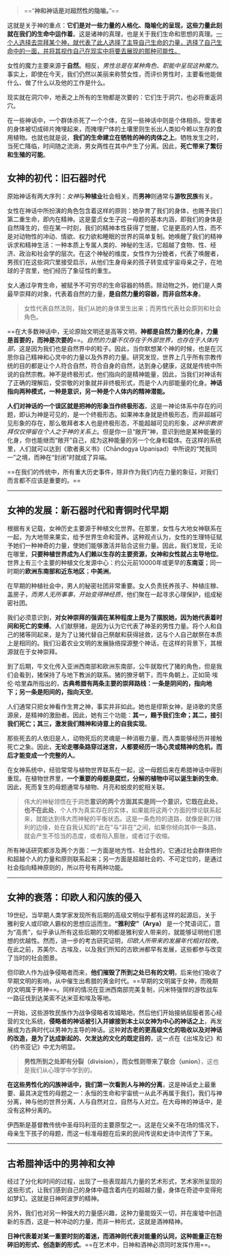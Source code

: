 > ==“**神和神话是对超然性的隐喻。**”==

这就是关于神的重点：**它们是对一些力量的人格化、隐喻化的呈现，这些力量此刻就在我们的生命中运作着**。这是诸神的真理，也是关于我们生命和思想的真理。<u>一个人选择去崇拜某个神，就代表了此人选择了主导自己生命的力量，选择了自己生命中的一面，并将其视作自己在现实中将要去展现的那种可能性。</u>


女性的魔力主要来源于**自然**。相反，*男性总是在某种角色、职能中呈现这种魔力*。事实上，即使在今天，我们仍然以美丽来称赞女性，而评价男性时，主要看他能做什么、做了什么以及他的工作是什么。

现实就在洞穴中，地表之上所有的生物都是次要的：它们生于洞穴，也必将重返洞穴。

在一些神话中，一个群体杀死了一个个体，在另一些神话中则是个体相杀。受害者的身体被切成碎片掩埋起来，而掩埋尸体的土壤里则生长出人类如今赖以生存的食用植物。也就也就是说，**我们的生命建立在牺牲的神的肉体之上**。牺牲发生之时，当死亡降临，时间随之流淌，男女两性在其中产生了分离。因此，**死亡带来了繁衍和生殖的可能**。


## 女神的初代：旧石器时代

原始神话有两大序列：*女神*与**种植业**社会相关，而**男神**则通常与**游牧民族**有关。

女性在神话中所扮演的角色包含着这样的原则：她孕育了我们的身体，也赐予我们第二重生命，即内在精神。这是童贞女生子这一母题的基本内涵，即我们的身体是自然降生的，但在某一时刻，我们的精神本性获得了觉醒，它是更高的人性，而不是对动物性的冲动、情欲、权力欲和睡眠的世界的简单复制。她唤醒了我们的精神诉求和精神生活：一种本质上专属人类的、神秘的生活，它超越了食物、性、经济、政治和社会学的层次。在这个神秘的维度，女性作为分娩者，代表了唤醒者，男孩们在这些洞穴里接受启示，从他们生身母亲的孩子转变成宇宙母亲之子，在地球的子宫里，他们经历了象征性的重生。

女人通过孕育生命，被赋予不可穷尽的生命容器的特质。除动物之外，她们是人类最早崇拜的对象，代表着自然的力量，**是自然力量的容器，而非自然本身**。

> 女性代表自然法则，我们从她的身体里生出来；而男性代表社会原则和社会角色。

==在大多数神话中，无论原始文明还是高等文明，**神都是自然力量的化身，力量是首要的，而神是次要的**==。*自然的力量不仅存在于外部世界，也存在于人体内部*，这是因为我们也是自然界中的粒子。因此，当你默想某个神的时候，也是在沉思你自己精神和心灵中的力量以及外界的力量。研究发现，世界上几乎所有宗教传统的目的都是让个人符合自然，符合自身的自然，达到身心健康，这就是传统中所说的自然宗教。神不是终极形式，他们指向的是精神能量，因此，当我们对神话有了正确的理解后，受崇敬的对象就并非终极形式，而是个人内部能量的化身。**神话指向两种模式，一种是意识，另一种是个人体内的精神潜能。**

**人们对神话的一个误区就是把神的形象当作终极形态**，这是一神论体系中存在的问题，即认为神是可见的，是一个终极形态。如果神本身就是终极形态，而非超越可见形象的存在，那么敬拜者本人也是终极形态，不能超越可见的形象，*这种宗教崇拜仅仅停留在个人之于神的关系上*。但是你一旦“敞开”神，意识到他是某种能量的化身，你也能继而“敞开”自己，成为这种能量的另一个化身和载体。在这样的系统里，人们就可以达到《歌者奥义书》（Chāndogya Upaniṣad）中所说的“梵我同一”之境，而神在“封闭”时就成了异端。

==在我们的传统中，所有重大历史事件，除非作为我们内在力量的象征，对我们而言都不应该是重要的。==


---
## 女神的发展：新石器时代和青铜时代早期

根据有关记载，女神历史主要源于种植文化世界。在那里，女性与大地女神联系在一起，为大地带来果实，给予世界生命和营养。这种观点认为，女性的生理特征赋予她们一种神奇的力量，使她们能够激活并贴合这些力量。因此，我们发现，无论在哪里，**只要种植世界成为人们赖以生存的主要资源，女神和女性就占主导地位**。世界上有三个主要的种植文化发源中心：约公元前10000年或更早的**东南亚**；同一时期的**欧洲东南部和近东地区**；**中美洲**。

在早期的种植社会中，男人的秘密社团非常重要。女人负责抚养孩子、种植庄稼、盖房子，*而男人无所事事，开始变得神经质*，他们聚在一起寻求心理保护，组成秘密社团。

 我们必须意识到，**对女神崇拜的强调在某种程度上是为了摆脱她，因为她代表着时间和死亡的束缚**。人们献祭猪，是因为认为它代表了神圣的男性力量。将个人和自己的猪等同起来，是为了让猪代替自己祭献和获得拯救，这与个人自己献祭在本质上是相同的。我们沿着农业文明的发展脉络探源整个神话，在这样的背景下，其根源就在于女神崇拜。

到了后期，牛文化传入亚洲西南部和欧洲东南部，公牛就取代了猪的角色，但是我们会看到，猪保持了与地下教派的联系。猪的獠牙朝下，而牛角朝上，正如简·埃伦·哈里森所指出的，**古典希腊有两条主要的崇拜路线：一条是阴间的，指向地下；另一条是阳间的，指向天空**。

人们通常只把女神看作生育之神，事实并非如此。她也是缪斯女神，是诗歌的灵感源泉，是精神的激励者。因此，她有三个功能：**其一，赐予我们生命；其二，接引我们死亡；其三，激发我们精神和诗意上的自我实现**。

那些死去的人依旧是人，动物死后的灵魂是一种消极力量，而人类能够经历并接触死亡之象。因此，**无论走哪条路穿过迷宫，人都要经历一场心灵或精神的危机，而后才能变成一个完整的人**。

在女神系统中，经验常常与植物世界联系在一起，这一母题后来在希腊神话中得到重现。在植物世界里，**一个重要的母题是腐烂，分解的植物中可以诞生新的生命**。因此，死而复生的母题通常与植物、月亮和蜕皮的蛇相关联。

> 伟大的神秘领悟在于洞悉**意识的两个方面其实是同一个意识，它既在此处，也不在此处**，个人作为真实存在的实体，如果能将这两个方面的悖论联系起来，就能达到伟大而神秘的平衡状态。这是一条危险的道路，就像是剃刀锋利的边缘，处在自我认知的“此在”与“非在”之间，如果你倾向其中一条路，就会产生不恰当的态度，或者陷入膨胀，或者过于收缩。

所有神话研究都涉及两个方面：一方面是地方性、社会性的，它通过社会群体把你和超越个人的力量和原则联系起来；另一方面是超越社会的、不可定位的，是通过社会指向精神原则的，所以符号有两种功能。

---
## 女神的衰落：印欧人和闪族的侵入

19世纪，当早期人类学家发现所有后期的高级文明似乎都有这样的起源后，关于雅利安人或印欧人霸权的思想应运而生。**“雅利安”（Arya）** 是一个梵语词汇，意为“高贵”，似乎承认所有这些后期的文明都是雅利安人带来的，就能够证明他们思想的优越性。然而，进一步的考古研究证明，*印欧人所带来的发展年代相对较晚*，在此之前，苏美尔、古埃及，以及我们所知的古欧洲都早有发展，这些都参与改变了当时的社会图景。

但印欧人作为战争侵略者而来，**他们摧毁了所到之处已有的文明**，后来他们吸收了早期文明的影响，从中催生出希腊的黄金时代。==早期的文明属于女神，而晚期的文明属于男神==。同样的情况在亚洲西南部完美复制，闪米特强悍的游牧战车一路征伐到达美索不达米亚和埃及等地。

一开始，这些游牧民族作为战争侵略者攻城略地，然后他们开始接纳屈服者苦心经营的文化系统，**侵略者的神话被引入并嫁接到本土以女神为中心的神话之上**，再发展成为古典时代以男神为主导的神话。这种**对古老的更高级文化的吸收以及对神话的改造，是为了达成新起的、欠发达的文化的既定目的**，这一点在《出埃及记》和《约书亚记》中尤为明显。

> **男性所到之处即有分裂（division），而女性则带来了联合（union）**，这也是我们从心理学中学到的。

**在这些男性化的闪族神话中，我们第一次看到人与神的分离**，这是神话史上最重要、最具决定性的母题之一：永恒的生命和宇宙统一从此不再属于我们，我们与神分离，神与他的世界分离，人与自然对立，自然与人对立。在大母神的神话中，是没有这种分离的。

伊西斯是基督教传统中圣母玛利亚的主要原型之一。这是在父亲不在场的情况下，母亲生下孩子的母题，而这一标准母题在后来的民间传说和史诗中流传了下来。

---
## 古希腊神话中的男神和女神

经过了分化和时间的过程，出现了一些表现超凡力量的艺术形式，艺术家所呈现的这些形式，让我们感到自己的身体中蕴含着内在的超越力量，身体在奇迹中变得宛如梦幻。这就是日神阿波罗的精神。

另外，我们也对另一种强大的力量感兴趣，这种力量能毁灭一切，并在废墟中创造新的东西，这是一种冲动的力量，而非一种形式，这就是酒神精神。

**日神代表着对某一重要时刻的着迷，而酒神则代表对能量的认同，这种能量正在粉碎旧的形式、创造新的形式**。==在艺术中，日神和酒神必须同时发挥作用==。



